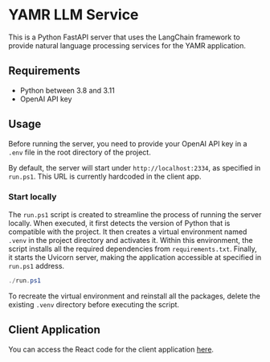 # YAMR LLM Service

This is a Python FastAPI server that uses the LangChain framework to provide natural language processing services for the YAMR application.

## Requirements

- Python between 3.8 and 3.11
- OpenAI API key

## Usage

Before running the server, you need to provide your OpenAI API key in a `.env` file in the root directory of the project.

By default, the server will start under `http://localhost:2334`, as specified in `run.ps1`. This URL is currently hardcoded in the client app.

### Start locally

The `run.ps1` script is created to streamline the process of running the server locally. When executed, it first detects the version of Python that is compatible with the project. It then creates a virtual environment named `.venv` in the project directory and activates it. Within this environment, the script installs all the required dependencies from `requirements.txt`. Finally, it starts the Uvicorn server, making the application accessible at specified in `run.ps1` address.

```powershell
./run.ps1
```

To recreate the virtual environment and reinstall all the packages, delete the existing `.venv` directory before executing the script.

## Client Application

You can access the React code for the client application [here](https://github.com/kbogumil01/YAMR_MVP).
